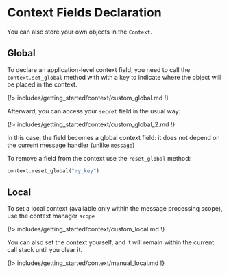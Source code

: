 # Context Fields Declaration

You can also store your own objects in the `Context`.

## Global

To declare an application-level context field, you need to call the `context.set_global` method with with a key to indicate where the object will be placed in the context.

{!> includes/getting_started/context/custom_global.md !}

Afterward, you can access your `secret` field in the usual way:

{!> includes/getting_started/context/custom_global_2.md !}

In this case, the field becomes a global context field: it does not depend on the current message handler (unlike `message`)

To remove a field from the context use the `reset_global` method:

```python
context.reset_global("my_key")
```

## Local

To set a local context (available only within the message processing scope), use the context manager `scope`

{!> includes/getting_started/context/custom_local.md !}

You can also set the context yourself, and it will remain within the current call stack until you clear it.

{!> includes/getting_started/context/manual_local.md !}
